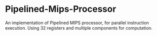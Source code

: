 # Pipelined-Mips-Processor
An implementation of Pipelined MIPS processor, for parallel instruction execution. Using 32 registers and multiple components for computation.
